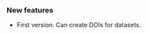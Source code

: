 <!-- Delete the sections that don't apply -->

### New features

- First version. Can create DOIs for datasets.
